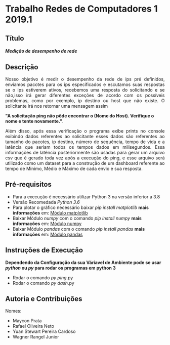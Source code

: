 # Trabalho Redes de Computadores 1 2019.1

## Título
##### Medição de desempenho de rede

## Descrição

<p align="justify">
Nosso objetivo é medir o desempenho da rede de ips pré definidos, enviamos pacotes para os ips especificados e escutamos suas respostas se o ips estiverem ativos, recebemos uma resposta do solicitando e se não,isso irá gerar diferentes exceções de acordo 
com os possíveis problemas, como por exemplo, ip destino ou host que não existe. O solicitante irá nos retornar uma mensagem assim </p>

**"A solicitação ping não pôde encontrar o (Nome do Host). Verifique o nome e tente novamente."**.

<p align="justify">
Além disso, após essa verificação o programa exibe prints no console exibindo dados referentes ao solicitante esses dados são referentes ao tamanho do pacotes, ip destino, número de sequência, tempo de vida e a latência que seriam todos os tempos dados em milisegundos. Essa informações de latência posteriormente são usadas para gerar um arquivo csv que é gerado toda vez após a execução do ping, e esse arquivo será utilizado como um dataset para a construção de um dashboard referente ao tempo de Minimo, Médio e Máximo de cada envio e sua resposta.
</p>

## Pré-requisitos
* Para a execução é necessário utilizar Python 3 na versão inferior a 3.8
* Versão Recomedada _Python 3.6_
* Para plotar o gráfico necessário baixar _pip install matplotlib_ **mais informações** em: [Módulo matplotlib](https://pypi.org/project/matplotlib/)
* Baixar Módulo _numpy_ com o comando _pip install numpy_ **mais informações** em: [Módulo numpy](https://pypi.org/project/numpy/)
* Baixar Módulo _pandas_ com o comando _pip install pandas_ **mais informações** em: [Módulo pandas](https://pypi.org/project/pandas/)


## Instruções de Execução
**Dependendo da Configuração da sua Váriavel de Ambiente pode se usar _python_ ou _py_ para rodar os programas em python 3**
* Rodar o comando _py ping_.py
* Rodar o comando _py dash_.py

## Autoria e Contribuições
<p>Nomes:</p>

* Maycon Prata
* Rafael Oliveira Neto
* Yuan Stewart Pereira Cardoso
* Wagner Rangel Junior





